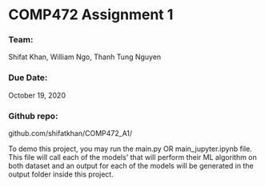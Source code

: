 # COMP472 Assignment 1
### Team:
Shifat Khan, William Ngo, Thanh Tung Nguyen

### Due Date:
October 19, 2020

### Github repo:
github.com/shifatkhan/COMP472_A1/

To demo this project, you may run the main.py OR main_jupyter.ipynb file.
This file will call each of the models' that will perform their ML algorithm
on both dataset and an output for each of the models will be generated in the 
output folder inside this project.
